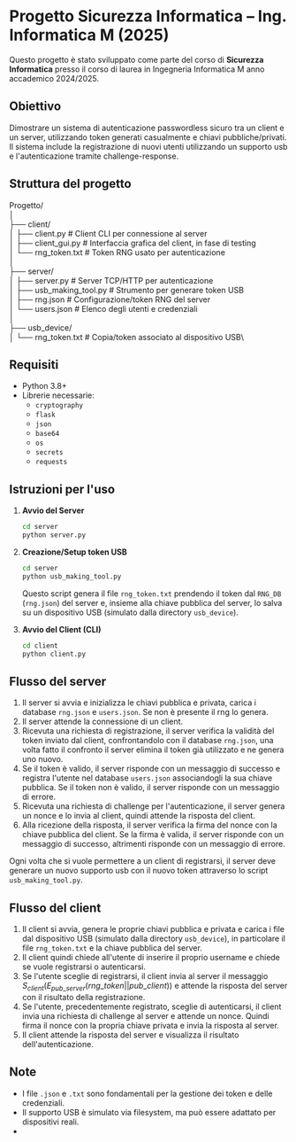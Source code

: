 
# Progetto Sicurezza Informatica – Ing. Informatica M (2025)

Questo progetto è stato sviluppato come parte del corso di **Sicurezza Informatica** presso il corso di laurea in Ingegneria Informatica M anno accademico 2024/2025.
## Obiettivo

Dimostrare un sistema di autenticazione passwordless sicuro tra un client e un server, utilizzando token generati casualmente e chiavi pubbliche/privati. Il sistema include la registrazione di nuovi utenti utilizzando un supporto usb e l'autenticazione tramite challenge-response.

## Struttura del progetto

Progetto/\
│\
├── client/\
│   ├── client.py               # Client CLI per connessione al server\
│   ├── client\_gui.py          # Interfaccia grafica del client, in fase di testing\
│   └── rng\_token.txt          # Token RNG usato per autenticazione\
│\
├── server/\
│   ├── server.py               # Server TCP/HTTP per autenticazione\
│   ├── usb\_making\_tool.py    # Strumento per generare token USB\
│   ├── rng.json                # Configurazione/token RNG del server\
│   └── users.json              # Elenco degli utenti e credenziali\
│\
├── usb\_device/\
│   └── rng\_token.txt          # Copia/token associato al dispositivo USB\

## Requisiti

- Python 3.8+
- Librerie necessarie:
  - `cryptography` 
  - `flask`
  - `json`
  - `base64`
  - `os`
  - `secrets`
  - `requests`

## Istruzioni per l'uso

1. **Avvio del Server**
    ```bash
   cd server
   python server.py
    ````

2. **Creazione/Setup token USB**

   ```bash
   cd server
   python usb_making_tool.py
   ```

   Questo script genera il file `rng_token.txt` prendendo il token dal `RNG_DB` (`rng.json`) del server e, insieme alla chiave pubblica del server, lo salva su un dispositivo USB (simulato dalla directory `usb_device`).

3. **Avvio del Client (CLI)**

   ```bash
   cd client
   python client.py
   ```

## Flusso del server

1. Il server si avvia e inizializza le chiavi pubblica e privata, carica i database `rng.json` e `users.json`. Se non è presente il rng lo genera.
2. Il server attende la connessione di un client.
3. Ricevuta una richiesta di registrazione, il server verifica la validità del token inviato dal client, confrontandolo con il database `rng.json`, una volta fatto il confronto il server elimina il token già utilizzato e ne genera uno nuovo.
4. Se il token è valido, il server risponde con un messaggio di successo e registra l'utente nel database `users.json` associandogli la sua chiave pubblica. Se il token non è valido, il server risponde con un messaggio di errore.
5. Ricevuta una richiesta di challenge per l'autenticazione, il server genera un nonce e lo invia al client, quindi attende la risposta del client.
6. Alla ricezione della risposta, il server verifica la firma del nonce con la chiave pubblica del client. Se la firma è valida, il server risponde con un messaggio di successo, altrimenti risponde con un messaggio di errore.

Ogni volta che si vuole permettere a un client di registrarsi, il server deve generare un nuovo supporto usb con il nuovo token attraverso lo script `usb_making_tool.py`.

## Flusso del client

1. Il client si avvia, genera le proprie chiavi pubblica e privata e carica i file dal dispositivo USB (simulato dalla directory `usb_device`), in particolare il file `rng_token.txt`  e la chiave pubblica del server.
2. Il client quindi chiede all'utente di inserire il proprio username e chiede se vuole registrarsi o autenticarsi.
3. Se l'utente sceglie di registrarsi, il client invia al server il messaggio $S_{client}(E_{pub\_server}(rng\_token||pub\_client))$ e attende la risposta del server con il risultato della registrazione.
4. Se l'utente, precedentemente registrato, sceglie di autenticarsi, il client invia una richiesta di challenge al server e attende un nonce. Quindi firma il nonce con la propria chiave privata e invia la risposta al server.
5. Il client attende la risposta del server e visualizza il risultato dell'autenticazione.

## Note

* I file `.json` e `.txt` sono fondamentali per la gestione dei token e delle credenziali.
* Il supporto USB è simulato via filesystem, ma può essere adattato per dispositivi reali.
* 



